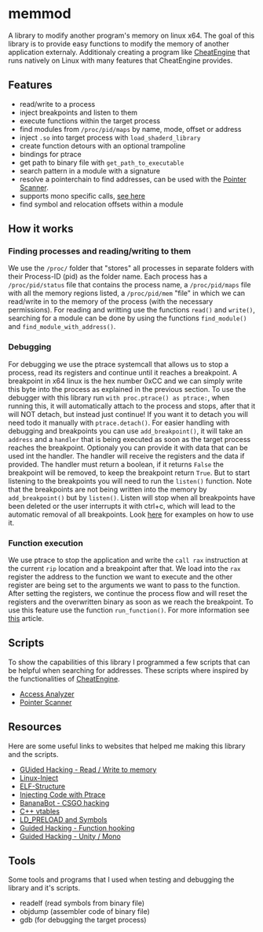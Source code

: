 # memmod
A library to modify another program's memory on linux x64. The goal of this library is to provide easy
functions to modify the memory of another application externaly. Additionaly creating a program like
[CheatEngine](https://cheatengine.org/) that runs natively on Linux with many features that CheatEngine provides.


## Features
* read/write to a process
* inject breakpoints and listen to them
* execute functions within the target process
* find modules from `/proc/pid/maps` by name, mode, offset or address
* inject `.so` into target process with `load_shaderd_library`
* create function detours with an optional trampoline
* bindings for ptrace
* get path to binary file with `get_path_to_executable`
* search pattern in a module with a signature
* resolve a pointerchain to find addresses, can be used with the [Pointer Scanner](scripts/pointerscanner.py).
* supports mono specific calls, [see here](memmod/monomanager.py)
* find symbol and relocation offsets within a module


## How it works
### Finding processes and reading/writing to them
We use the `/proc/` folder that "stores" all processes in separate folders with their Process-ID (pid) as the folder name.
Each process has a `/proc/pid/status` file that contains the process name, a `/proc/pid/maps` file with all the memory regions
listed, a `/proc/pid/mem` "file" in which we can read/write in to the memory of the process (with the necessary permissions).
For reading and writting use the functions `read()` and `write()`, searching for a module can be done by using the functions
`find_module()` and `find_module_with_address()`.

### Debugging
For debugging we use the ptrace systemcall that allows us to stop a process, read its registers and continue until it reaches
a breakpoint. A breakpoint in x64 linux is the hex number 0xCC and we can simply write this byte into the process as explained
in the previous section. To use the debugger with this library run `with proc.ptrace() as ptrace:`, when running this, it will
automatically attach to the process and stops, after that it will NOT detach, but instead just continue! If you want it to detach
you will need todo it manually with `ptrace.detach()`.
For easier handling with debugging and breakpoints you can use `add_breakpoint()`, it will take an `address` and a `handler` that
is being executed as soon as the target process reaches the breakpoint. Optionaly you can provide it with data that can be used
int the handler. The handler will receive the registers and the data if provided. The handler must return a boolean, if it returns
`False` the breakpoint will be removed, to keep the breakpoint return `True`. But to start listening to the breakpoints you will
need to run the `listen()` function. Note that the breakpoints are not being written into the memory by `add_breakpoint()` but by
`listen()`. Listen will stop when all breakpoints have been deleted or the user interrupts it with ctrl+c, which will lead to the
automatic removal of all breakpoints. Look [here](/examples/) for examples on how to use it.

### Function execution
We use ptrace to stop the application and write the `call rax` instruction at the current `rip` location and a breakpoint after 
that. We load into the `rax` register the address to the function we want to execute and the other register are being set to the 
arguments we want to pass to the function. After setting the registers, we continue the process flow and will reset the registers 
and the overwritten binary as soon as we reach the breakpoint. To use this feature use the function `run_function()`.
For more information see [this](https://ancat.github.io/python/2019/01/01/python-ptrace.html) article.



## Scripts
To show the capabilities of this library I programmed a few scripts that can be helpful when searching
for addresses. These scripts where inspired by the functionalities of [CheatEngine](https://cheatengine.org/).
* [Access Analyzer](scripts/accessanalyzer.py)
* [Pointer Scanner](scripts/pointerscanner.py)


## Resources
Here are some useful links to websites that helped me making this library and the scripts.
* [GUided Hacking - Read / Write to memory](https://www.youtube.com/watch?v=VMlW7BoI_IQ)
* [Linux-Inject](https://github.com/gaffe23/linux-inject)
* [ELF-Structure](https://uclibc.org/docs/elf-64-gen.pdf)
* [Injecting Code with Ptrace](https://ancat.github.io/python/2019/01/01/python-ptrace.html)
* [BananaBot - CSGO hacking](https://bananamafia.dev/post/bananabot/)
* [C++ vtables](https://defuse.ca/exploiting-cpp-vtables.htm)
* [LD_PRELOAD and Symbols](http://www.goldsborough.me/c/low-level/kernel/2016/08/29/16-48-53-the_-ld_preload-_trick/)
* [Guided Hacking - Function hooking](https://guidedhacking.com/threads/how-to-hook-functions-code-detouring-guide.14185/)
* [Guided Hacking - Unity / Mono](https://www.youtube.com/watch?v=e7cCus-LfBo)


## Tools
Some tools and programs that I used when testing and debugging the library and it's scripts.
* readelf (read symbols from binary file)
* objdump (assembler code of binary file)
* gdb (for debugging the target process)
